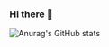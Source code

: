 ### Hi there 👋

![Anurag's GitHub stats](https://github-readme-stats.vercel.app/api?username=ashleyjrobinson&show_icons=true&theme=transparent)
